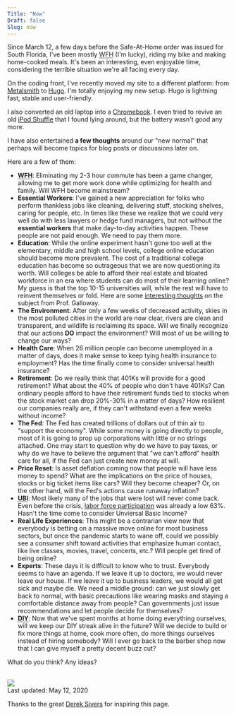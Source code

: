 ```yaml
---
Title: "Now"
Draft: false
Slug: now
---
```


Since March 12, a few days before the Safe-At-Home order was issued for South Florida, I've been mostly <abbr title="Working From Home">WFH</abbr> (I'm lucky), riding my bike and making home-cooked meals. It's been an interesting, even enjoyable time, considering the terrible situation we're all facing every day. 

On the coding front, I've recently moved my site to a different platform: from [Metalsmith](https://metalsmith.io) to [Hugo](https://gohugo.io). I'm totally enjoying my new setup. Hugo is lightning fast, stable and user-friendly. 

I also converted an old laptop into a [Chromebook](/post/chromebook). I even tried to revive an old [iPod Shuffle](/img/ipod.jpg) that I found lying around, but the battery wasn't good any more.

I have also entertained **a few thoughts** around our "new normal" that perhaps will become topics for blog posts or discussions later on. 

Here are a few of them:

* **<abbr title="Working From Home">WFH</abbr>**: Eliminating my 2-3 hour commute has been a game changer, allowing me to get more work done while optimizing for health and family. Will WFH become mainstream?
* **Essential Workers**: I've gained a new appreciation for folks who perform thankless jobs like cleaning, delivering stuff, stocking shelves, caring for people, etc. In times like these we realize that we could very well do with less lawyers or hedge fund managers, but not without the **essential workers** that make day-to-day activities happen. These people are not paid enough. We need to pay them more.
* **Education**: While the online experiment hasn't gone too well at the elementary, middle and high school levels, college online education should become more prevalent. The cost of a traditional college education has become so outrageous that we are now questioning its worth. Will colleges be able to afford their real estate and bloated workforce in an era where students can do most of their learning online? My guess is that the top 10-15 universities will, while the rest will have to reinvent themselves or fold. Here are some [interesting thoughts](https://www.profgalloway.com/post-corona-higher-ed) on the subject from Prof. Galloway.
* **The Environment**: After only a few weeks of decreased activity, skies in the most polluted cities in the world are now clear, rivers are clean and transparent, and wildlife is reclaiming its space. Will we finally recognize that our actions **DO** impact the environment? Will most of us be willing to change our ways?
* **Health Care**: When 26 million people can become unemployed in a matter of days, does it make sense to keep tying health insurance to employment? Has the time finally come to consider universal health insurance?
* **Retirement**: Do we really think that 401Ks will provide for a good retirement? What about the 40% of people who don't have 401Ks? Can ordinary people afford to have their retirement funds tied to stocks when the stock market can drop 20%-30% in a matter of days? How resilient our companies really are, if they can't withstand even a few weeks without income?
* **The Fed**: The Fed has created trillions of dollars out of thin air to "support the economy". While some money is going directly to people, most of it is going to prop up corporations with little or no strings attached. One may start to question why do we have to pay taxes, or why do we have to believe the argument that "we can't afford" health care for all, if the Fed can just create new money at will.
* **Price Reset**: Is asset deflation coming now that people will have less money to spend? What are the implications on the price of houses, stocks or big ticket items like cars? Will they become cheaper? Or, on the other hand, will the Fed's actions cause runaway inflation?
* **<abbr title="Universal Basic Income">UBI</abbr>**: Most likely many of the jobs that were lost will never come back. Even before the crisis, [labor force participation](https://tradingeconomics.com/united-states/labor-force-participation-rate) was already a low 63%. Hasn't the time come to consider Unviersal Basic Income?
* **Real Life Experiences**: This might be a contrarian view now that everybody is betting on a massive move online for most business sectors, but once the pandemic starts to wane off, could we possibly see a consumer shift toward activities that emphasize human contact, like live classes, movies, travel, concerts, etc.? Will people get tired of being online?
* **Experts**: These days it is difficult to know who to trust. Everybody seems to have an agenda. If we leave it up to doctors, we would never leave our house. If we leave it up to business leaders, we would all get sick and maybe die. We need a middle ground: can we just slowly get back to normal, with basic precautions like wearing masks and staying a comfortable distance away from people? Can governments just issue recommendations and let people decide for themselves?
* **<abbr title="Do It Yourself">DIY</abbr>**: Now that we've spent months at home doing everything ourselves, will we keep our DIY streak alive in the future? Will we decide to build or fix more things at home, cook more often, do more things ourselves instead of hiring somebody? Will I ever go back to the barber shop now that I can give myself a pretty decent buzz cut?

What do you think? Any ideas?

<br />

<img src="/img/now.jpg" class="gallery large">

<div >Last updated: May 12, 2020</div>

Thanks to the great [Derek Sivers](http://sivers.org/nowff) for inspiring this page.
